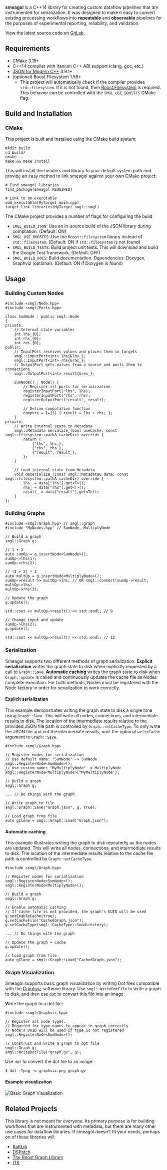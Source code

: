 **smeagol** is a C++14 library for creating custom dataflow pipelines that are
instrumented for serialization. It was designed to make it easy to convert
existing processing workflows into **repeatable** and **observable** pipelines
for the purposes of experimental reporting, reliability, and validation.

View the latest source code on [GitLab](https://gitlab.com/educelab/smeagol).

## Requirements
- CMake 3.15+
- C++14 compiler with Itanium C++ ABI support (clang, gcc, etc.)
- [JSON for Modern C++](https://github.com/nlohmann/json) 3.9.1+
- (optional) Boost.Filesystem 1.58+
    - This project will automatically check if the compiler provides
      `std::filesystem`. If it is not found, then
      [Boost.Filesystem](https://www.boost.org/) is required. This behavior can
      be controlled with the `SMGL_USE_BOOSTFS` CMake flag.

## Build and Installation
### CMake
This project is built and installed using the CMake build system:

```{.sh}
mkdir build
cd build/
cmake ..
make && make install
```

This will install the headers and library to your default system path and
provide an easy method to link smeagol against your own CMake project:

```
# Find smeagol libraries
find_package(smeagol REQUIRED)

# Link to an executable
add_executable(MyTarget main.cpp)
target_link_libraries(MyTarget smgl::smgl)
```

The CMake project provides a number of flags for configuring the build:
- `SMGL_BUILD_JSON`: Use an in-source build of the JSON library during
  compilation. (Default: ON)
- `SMGL_USE_BOOSTFS`: Use the `Boost::filesystem` library instead of
  `std::filesystem`. (Default: ON if `std::filesystem` is not found)
- `SMGL_BUILD_TESTS`: Build project unit tests. This will download and build
  the Google Test framework. (Default: OFF)
- `SMGL_BUILD_DOCS`: Build documentation. Dependencies: Doxygen, Graphviz
  (optional). (Default: ON if Doxygen is found)

## Usage
### Building Custom Nodes
```{.cpp}
#include <smgl/Node.hpp>
#include <smgl/Ports.hpp>

class SumNode : public smgl::Node 
{
private:
    // Internal state variables
    int lhs_{0};
    int rhs_{0};
    int res_{0};
public:
    // InputPort receives values and places them in targets
    smgl::InputPort<int> lhs{&lhs_};
    smgl::InputPort<int> rhs{&rhs_};
    // OutputPort gets values from a source and posts them to connections
    smgl::OutputPort<int> result{&res_};
    
    SumNode() : Node() {
        // Register all ports for serialization
        registerInputPort("lhs", lhs);
        registerInputPort("rhs", rhs);
        registerOutputPort("result", result);
        
        // Define computation function
        compute = [=]() { result = lhs + rhs; };
    }
private:
    // Write internal state to Metadata
    smgl::Metadata serialize_(bool useCache, const smgl::filesystem::path& cacheDir) override {
        return {
            {"lhs", lhs_},
            {"rhs", rhs_},
            {"result", result_},
        };
    }
    
    // Load internal state from Metadata 
    void deserialize_(const smgl::Metadata& data, const smgl::filesystem::path& cacheDir) override {
        lhs_ = data["lhs"].get<T>();
        rhs_ = data["rhs"].get<T>();
        result_ = data["result"].get<T>();
    }
};
```

### Building Graphs
```{.cpp}
#include <smgl/Graph.hpp> // smgl::graph
#include "MyNodes.hpp" // SumNode, MultiplyNode

// Build a graph
smgl::Graph g;

// 1 + 2
auto sumOp = g.insertNode<SumNode>();
sumOp->lhs(1);
sumOp->rhs(2);

// (1 + 2) * 3
auto multOp = g.insertNode<MultiplyNode>();
sumOp->result >> multOp->lhs; // OR smgl::connect(sumOp->result, multOp->lhs)
multOp->rhs(3);

// Update the graph
g.update();

std::cout << multOp->result() << std::endl; // 9

// Change input and update
sumOp->lhs(2);
g.update();

std::cout << multOp->result() << std::endl; // 12
```

### Serialization
Smeagol supports two different methods of graph serialization.
**Explicit serialization** writes the graph state to disk when explicitly
requested by a call to `Graph::Save`. **Automatic caching** writes the graph
state to disk when `Graph::update` is called and continuously updates the
cache file as Nodes complete execution. For both methods, Nodes must be
registered with the Node factory in order for serialization to work correctly.

#### Explicit serialization
This example demonstrates writing the graph state to disk a single time using
`Graph::Save`. This will write all nodes, connections, and intermediate results
to disk. The location of the intermediate results relative to the provided
JSON file path is controlled by `Graph::setCacheType`. To only write the JSON
file and not the intermediate results, omit the optional `writeCache` argument
to `Graph::Save`.

```{.cpp}
#include <smgl/Graph.hpp>

// Register nodes for serialization
// Use default name: "SumNode" -> SumNode
smgl::RegisterNode<SumNode>();
// Use custom name: "MyMultiplyNode" -> MultiplyNode
smgl::RegisterNode<MultiplyNode>("MyMultiplyNode");

// Build a graph
smgl::Graph g;

... // Do things with the graph

// Write graph to file
smgl::Graph::Save("Graph.json", g, true);

// Load graph from file
auto gClone = smgl::Graph::Load("Graph.json");
```

#### Automatic caching
This example illustrates writing the graph to disk repeatedly as the nodes are
updated. This will write all nodes, connections, and intermediate results to
disk. The location of the intermediate results relative to the cache file path
is controlled by `Graph::setCacheType`.

```{.cpp}
#include <smgl/Graph.hpp>

// Register nodes for serialization
smgl::RegisterNode<SumNode>();
smgl::RegisterNode<MultiplyNode>();

// Build a graph
smgl::Graph g;

// Enable automatic caching
// If cache file is not provided, the graph's UUID will be used
g.setEnableCache(true);
g.setCacheFile("CachedGraph.json");
g.setCacheType(smgl::CacheType::Subdirectory);

... // Do things with the graph

// Update the graph + cache
g.update();

// Load graph from file
auto gClone = smgl::Graph::Load("CachedGraph.json");
```

### Graph Visualization
Smeagol supports basic graph visualization by writing Dot files compatible with
the [Graphviz](https://graphviz.org/) software library. Use `smgl::WriteDotFile`
to write a graph to disk, and then use `dot` to convert this file into an image.

Write the graph to a dot file:
```{.cpp}
#include <smgl/Graphviz.hpp>

// Register all node types.
// Required for type names to appear in graph correctly
// Node's UUID will be used if type is not registered
smgl::RegisterNode<SumNode>();

// Construct and write a graph to dot file
smgl::Graph g;
smgl::WriteDotFile("graph.gv", g);
```

Use `dot` to convert the dot file to an image:
```{.sh}
$ dot -Tpng -o graphviz.png graph.gv
```

#### Example visualization
![Basic Graph Visualization](graphviz.png)

## Related Projects
This library is not meant for everyone. Its primary purpose is for building
workflows that are instrumented with metadata, but there are many other use
cases for dataflow libraries. If smeagol doesn't fit your needs, perhaps on of
these libraries will:
- [RaftLib](https://github.com/RaftLib/RaftLib)
- [DSPatch](https://github.com/cross-platform/dspatch)
- [The Boost Graph Library](https://www.boost.org/doc/libs/1_74_0/libs/graph/doc/index.html)
- [ITK](https://itk.org/)